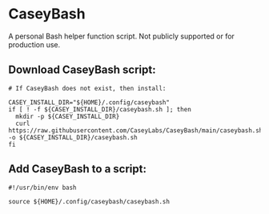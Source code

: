 # CaseyBash

A personal Bash helper function script. Not publicly supported or for production use.

## Download CaseyBash script:

```
# If CaseyBash does not exist, then install:

CASEY_INSTALL_DIR="${HOME}/.config/caseybash"
if [ ! -f ${CASEY_INSTALL_DIR}/caseybash.sh ]; then
  mkdir -p ${CASEY_INSTALL_DIR}
  curl https://raw.githubusercontent.com/CaseyLabs/CaseyBash/main/caseybash.sh -o ${CASEY_INSTALL_DIR}/caseybash.sh
fi
```

## Add CaseyBash to a script:

```
#!/usr/bin/env bash

source ${HOME}/.config/caseybash/caseybash.sh
```